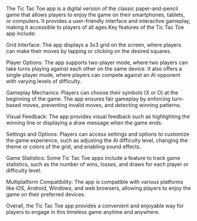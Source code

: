 The Tic Tac Toe app is a digital version of the classic paper-and-pencil game that allows players to enjoy the game on their smartphones, tablets, or computers.
It provides a user-friendly interface and interactive gameplay, making it accessible to players of all ages.Key features of the Tic Tac Toe app include:

Grid Interface: The app displays a 3x3 grid on the screen, where players can make their moves by tapping or clicking on the desired squares.

Player Options: The app supports two-player mode, where two players can take turns playing against each other on the same device. It also offers a single-player mode, where players can compete against an AI opponent with varying levels of difficulty.

Gameplay Mechanics: Players can choose their symbols (X or O) at the beginning of the game. The app ensures fair gameplay by enforcing turn-based moves, preventing invalid moves, and detecting winning patterns.

Visual Feedback: The app provides visual feedback such as highlighting the winning line or displaying a draw message when the game ends.

Settings and Options: Players can access settings and options to customize the game experience, such as adjusting the AI difficulty level, changing the theme or colors of the grid, and enabling sound effects.

Game Statistics: Some Tic Tac Toe apps include a feature to track game statistics, such as the number of wins, losses, and draws for each player or difficulty level.

Multiplatform Compatibility: The app is compatible with various platforms like iOS, Android, Windows, and web browsers, allowing players to enjoy the game on their preferred devices.

Overall, the Tic Tac Toe app provides a convenient and enjoyable way for players to engage in this timeless game anytime and anywhere.
